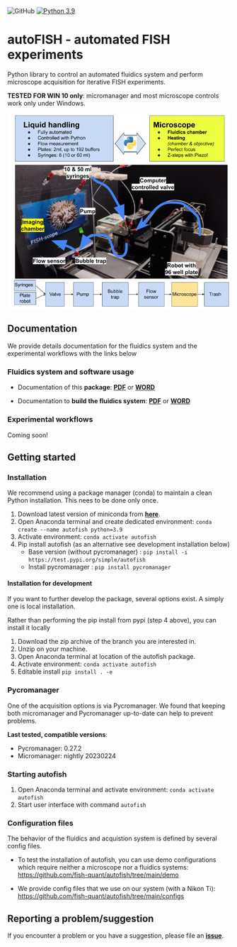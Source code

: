 ![GitHub](https://img.shields.io/github/license/fish-quant/autofish)
[![Python 3.9](https://img.shields.io/badge/python-3.9-blue.svg)](https://www.python.org/downloads/release/python-390/)

# autoFISH - automated FISH experiments

Python library to control an automated fluidics system and perform microscope acquisition for iterative FISH experiments.

**TESTED FOR WIN 10 only**: micromanager and most microscope controls work only under Windows.

![fluidics-system](docs/fluidics-overview.png)

## Documentation

We provide details documentation for the fluidics system and the experimental workflows with the links below

### Fluidics system and software usage

- Documentation of this **package**: 
  [**PDF**](https://drive.google.com/open?id=1-Fr_Dbg0eQDSbhBmq2gmJ1FDb4Uy_ToI&usp=drive_fs)  or 
  [**WORD**](https://docs.google.com/document/d/1-IA6f02elFrF7JSLvXx199cNjnm8ciBB?rtpof=true&usp=drive_fs)

- Documentation to **build the fluidics system**:
  [**PDF**](https://drive.google.com/open?id=1-3anf7ieKRPeKJ387K1XaBH0heWWIocm&usp=drive_fs) or 
  [**WORD**](https://docs.google.com/document/d/1-NUsaEacdTHfEi9gJ_SppbXEfD7z9-im?rtpof=true&usp=drive_fs)
  
### Experimental workflows

Coming soon!

## Getting started

### Installation

We recommend using a package manager (conda) to maintain a clean Python installation. This nees to be done only once.

1. Download latest version of miniconda from [**here**](https://docs.conda.io/en/latest/miniconda.html).
2. Open Anaconda terminal and create dedicated environment: `conda create --name autofish python=3.9`
3. Activate environment: `conda activate autofish`
4. Pip install autofish (as an alternative see development installation below)
   - Base version (without pycromanager) : `pip install -i https://test.pypi.org/simple/autofish`
   - Install pycromanager : `pip install pycromanager`

#### Installation for development

If you want to further develop the package, several options exist. A simply one is local installation.

Rather than performing the pip install from pypi (step 4 above), you can install it locally

1. Download the zip archive of the branch you are interested in.
2. Unzip on your machine.
3. Open Anaconda terminal at location of the autofish package.
4. Activate environment: `conda activate autofish`
5. Editable install `pip install . -e`

### Pycromanager

One of the acquisition options is via Pycromanager. We found that keeping both micromanager and Pycromanager up-to-date can help to prevent problems.

**Last tested, compatible versions**:

- Pycromanager: 0.27.2
- Micromanager: nightly 20230224

### Starting autofish

1. Open Anaconda terminal and activate environment: `conda activate autofish`
2. Start user interface with command `autofish`

### Configuration files

The behavior of the fluidics and acquistion system is defined by several config files.

- To test the installation of autofish, you can use demo configurations which require neither a microscope nor a fluidics systems: <https://github.com/fish-quant/autofish/tree/main/demo>

- We provide config files that we use on our system (with a Nikon Ti): <https://github.com/fish-quant/autofish/tree/main/configs>


## Reporting a problem/suggestion

If you encounter a problem or you have a suggestion, please file an [**issue**](https://github.com/fish-quant/autofish/issues).
